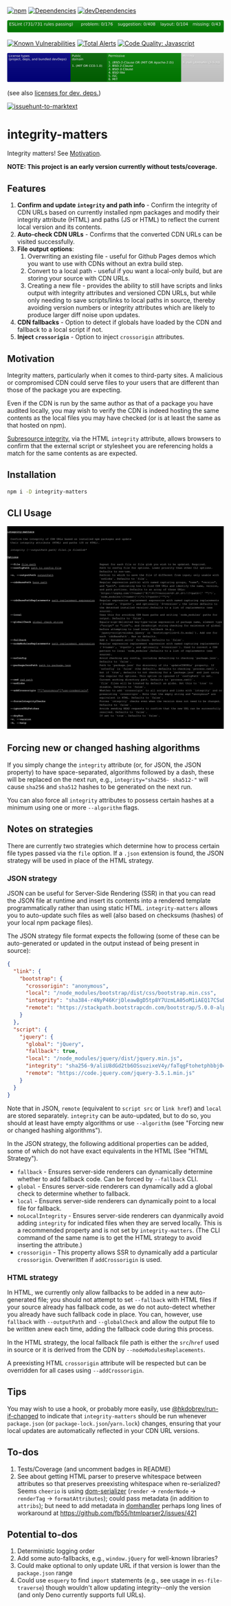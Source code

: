 [![npm](https://img.shields.io/npm/v/integrity-matters.svg)](https://www.npmjs.com/package/integrity-matters)
[![Dependencies](https://img.shields.io/david/brettz9/integrity-matters.svg)](https://david-dm.org/brettz9/integrity-matters)
[![devDependencies](https://img.shields.io/david/dev/brettz9/integrity-matters.svg)](https://david-dm.org/brettz9/integrity-matters?type=dev)

[![eslint badge](https://raw.githubusercontent.com/brettz9/integrity-matters/master/badges/eslint-badge.svg?sanitize=true)](badges/eslint-badge.svg)

<!--
[![Build Status](https://travis-ci.org/brettz9/integrity-matters.svg?branch=master)](https://travis-ci.com/github/brettz9/integrity-matters)
[![testing badge](https://raw.githubusercontent.com/brettz9/integrity-matters/master/badges/tests-badge.svg?sanitize=true)](badges/tests-badge.svg)
[![coverage badge](https://raw.githubusercontent.com/brettz9/integrity-matters/master/badges/coverage-badge.svg?sanitize=true)](badges/coverage-badge.svg)
-->

[![Known Vulnerabilities](https://snyk.io/test/github/brettz9/integrity-matters/badge.svg)](https://snyk.io/test/github/brettz9/integrity-matters)
[![Total Alerts](https://img.shields.io/lgtm/alerts/g/brettz9/integrity-matters.svg?logo=lgtm&logoWidth=18)](https://lgtm.com/projects/g/brettz9/integrity-matters/alerts)
[![Code Quality: Javascript](https://img.shields.io/lgtm/grade/javascript/g/brettz9/integrity-matters.svg?logo=lgtm&logoWidth=18)](https://lgtm.com/projects/g/brettz9/integrity-matters/context:javascript)

<!--[![License](https://img.shields.io/npm/l/integrity-matters.svg)](LICENSE-MIT.txt)-->
[![Licenses badge](https://raw.githubusercontent.com/brettz9/integrity-matters/master/badges/licenses-badge.svg?sanitize=true)](badges/licenses-badge.svg)

(see also [licenses for dev. deps.](https://raw.githubusercontent.com/brettz9/integrity-matters/master/badges/licenses-badge-dev.svg?sanitize=true))

[![issuehunt-to-marktext](https://issuehunt.io/static/embed/issuehunt-button-v1.svg)](https://issuehunt.io/r/brettz9/integrity-matters)

# integrity-matters

Integrity matters! See [Motivation](#motivation).

**NOTE: This project is an early version currently without tests/coverage.**

## Features

1. **Confirm and update `integrity` and path info** - Confirm the integrity of
    CDN URLs based on currently installed npm packages and modify their
    integrity attribute (HTML) and paths (JS or HTML) to reflect the current
    local version and its contents.
1. **Auto-check CDN URLs** - Confirms that the converted CDN URLs can be
    visited successfully.
1. **File output options**:
    1. Overwriting an existing file - useful for Github Pages demos which you
        want to use with CDNs without an extra build step.
    1. Convert to a local path - useful if you want a local-only build,
        but are storing your source with CDN URLs.
    1. Creating a new file - provides the ability to still have scripts and
        links output with integrity attributes and versioned CDN URLs, but
        while only needing to save scripts/links to local paths in source,
        thereby avoiding version numbers or integrity attributes which are
        likely to produce larger diff noise upon updates.
1. **CDN fallbacks** - Option to detect if globals have loaded by the CDN and
    fallback to a local script if not.
1. **Inject `crossorigin`** - Option to inject `crossorigin` attributes.

## Motivation

Integrity matters, particularly when it comes to third-party sites. A
malicious or compromised CDN could serve files to your users that are
different than those of the package you are expecting.

Even if the CDN is run by the same author as that of a package you have
audited locally, you may wish to verify the CDN is indeed hosting the same
contents as the local files you may have checked (or is at least the same
as that hosted on npm).

[Subresource integrity](https://developer.mozilla.org/en-US/docs/Web/Security/Subresource_Integrity),
via the HTML `integrity` attribute, allows browsers to confirm that the
external script or stylesheet you are referencing holds a match for the same
contents as are expected.

## Installation

```sh
npm i -D integrity-matters
```

## CLI Usage

![badges/cli.svg](./badges/cli.svg)

## Forcing new or changed hashing algorithms

If you simply change the `integrity` attribute (or, for JSON, the JSON
property) to have space-separated, algorithms followed by a dash, these
will be replaced on the next run, e.g., `integrity="sha256- sha512-"` will
cause `sha256` and `sha512` hashes to be generated on the next run.

You can also force all `integrity` attributes to possess certain hashes at a
minimum using one or more `--algorithm` flags.

## Notes on strategies

There are currently two strategies which determine how to process certain file
types passed via the `file` option. If a `.json` extension is found, the JSON
strategy will be used in place of the HTML strategy.

### JSON strategy

JSON can be useful for Server-Side Rendering (SSR) in that you can read the
JSON file at runtime and insert its contents into a rendered template
programmatically rather than using static HTML. `integrity-matters` allows you
to auto-update such files as well (also based on checksums (hashes) of your
local npm package files).

The JSON strategy file format expects the following (some of these can be
auto-generated or updated in the output instead of being present in source):

```json
{
  "link": {
    "bootstrap": {
      "crossorigin": "anonymous",
      "local": "/node_modules/bootstrap/dist/css/bootstrap.min.css",
      "integrity": "sha384-r4NyP46KrjDleawBgD5tp8Y7UzmLA05oM1iAEQ17CSuDqnUK2+k9luXQOfXJCJ4I",
      "remote": "https://stackpath.bootstrapcdn.com/bootstrap/5.0.0-alpha1/css/bootstrap.min.css"
    }
  },
  "script": {
    "jquery": {
      "global": "jQuery",
      "fallback": true,
      "local": "/node_modules/jquery/dist/jquery.min.js",
      "integrity": "sha256-9/aliU8dGd2tb6OSsuzixeV4y/faTqgFtohetphbbj0=",
      "remote": "https://code.jquery.com/jquery-3.5.1.min.js"
    }
  }
}
```

Note that in JSON, `remote` (equivalent to `script src` or `link href`) and
`local` are stored separately. `integrity` can be auto-updated, but to do so,
you should at least have empty algorithms or use `--algorithm` (see
"Forcing new or changed hashing algorithms").

In the JSON strategy, the following additional properties can be added, some
of which do not have exact equivalents in the HTML (See "HTML Strategy").

- `fallback` - Ensures server-side renderers can dynamically determine
    whether to add fallback code. Can be forced by `--fallback` CLI.
- `global` - Ensures server-side renderers can dynamically add a global check
    to determine whether to fallback.
- `local` - Ensures server-side renderers can dynamically point to a local
    file for fallback.
- `noLocalIntegrity` - Ensures server-side renderers can dyanmically avoid
    adding `integrity` for indicated files when they are served locally. This
    is a recommended property and is not set by `integrity-matters`. (The CLI
    command of the same name is to get the HTML strategy to avoid inserting
    the attribute.)
- `crossorigin` - This property allows SSR to dynamically add a particular
    `crossorigin`. Overwritten if `addCrossorigin` is used.

### HTML strategy

In HTML, we currently only allow fallbacks to be added in a new auto-generated
file; you should not attempt to set `--fallback` with HTML files if your
source already has fallback code, as we do not auto-detect whether you already
have such fallback code in place. You can, however, use `fallback` with
`--outputPath` and `--globalCheck` and allow the output file to be written
anew each time, adding the fallback code during this process.

In the HTML strategy, the local fallback file path is either the `src`/`href`
used in source or it is derived from the CDN by `--nodeModulesReplacements`.

A preexisting HTML `crossorigin` attribute will be respected but can be
overridden for all cases using `--addCrossorigin`.

## Tips

You may wish to use a hook, or probably more easily, use
[@hkdobrev/run-if-changed](https://github.com/hkdobrev/run-if-changed) to
indicate that `integrity-matters` should be run whenever `package.json`
(or `package-lock.json`/`yarn.lock`) changes, ensuring that your local
updates are automatically reflected in your CDN URL versions.

## To-dos

1. Tests/Coverage (and uncomment badges in README)
2. See about getting HTML parser to preserve whitespace between attributes
    so that preserves preexisting whitespace when re-serialized?
    Seems `cheerio` is using
    [dom-serializer](https://github.com/cheeriojs/dom-serializer/blob/master/src/index.ts)
    (`render` -> `renderNode` -> `renderTag` -> `formatAttributes`); could pass
    metadata (in addition to `attribs`); but need to add metadata in
    [domhandler](https://github.com/fb55/domhandler/blob/master/src/index.ts#L147)
    perhaps long lines of workaround at
    <https://github.com/fb55/htmlparser2/issues/421>

## Potential to-dos

1. Deterministic logging order
1. Add some auto-fallbacks, e.g., `window.jQuery` for well-known libraries?
1. Could make optional to only update URL if that version is lower
    than the `package.json` range
1. Could use `esquery` to find `import` statements (e.g., see usage in
    `es-file-traverse`) though wouldn't allow updating integrity--only
    the version (and only Deno currently supports full URLs).
